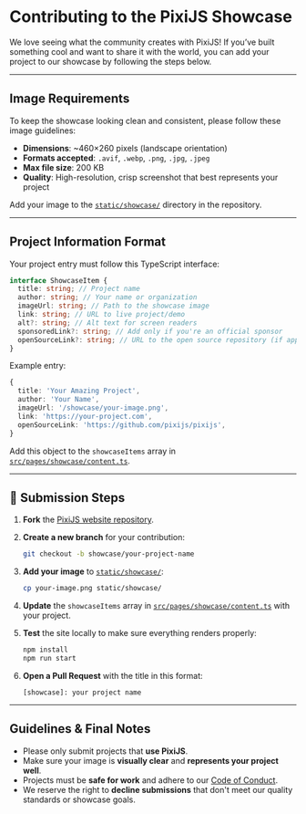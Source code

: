 # Contributing to the PixiJS Showcase

We love seeing what the community creates with PixiJS! If you’ve built something cool and want to share it with the world, you can add your project to our showcase by following the steps below.

---

## Image Requirements

To keep the showcase looking clean and consistent, please follow these image guidelines:

- **Dimensions**: \~460×260 pixels (landscape orientation)
- **Formats accepted**: `.avif`, `.webp`, `.png`, `.jpg`, `.jpeg`
- **Max file size**: 200 KB
- **Quality**: High-resolution, crisp screenshot that best represents your project

Add your image to the [`static/showcase/`](/static/showcase/) directory in the repository.

---

## Project Information Format

Your project entry must follow this TypeScript interface:

```ts
interface ShowcaseItem {
  title: string; // Project name
  author: string; // Your name or organization
  imageUrl: string; // Path to the showcase image
  link: string; // URL to live project/demo
  alt?: string; // Alt text for screen readers
  sponsoredLink?: string; // Add only if you're an official sponsor
  openSourceLink?: string; // URL to the open source repository (if applicable)
}
```

Example entry:

```ts
{
  title: 'Your Amazing Project',
  author: 'Your Name',
  imageUrl: '/showcase/your-image.png',
  link: 'https://your-project.com',
  openSourceLink: 'https://github.com/pixijs/pixijs',
}
```

Add this object to the `showcaseItems` array in [`src/pages/showcase/content.ts`](/src/pages/showcase/content.ts).

---

## 🚀 Submission Steps

1. **Fork** the [PixiJS website repository](https://github.com/pixijs/pixijs.com).

2. **Create a new branch** for your contribution:

   ```bash
   git checkout -b showcase/your-project-name
   ```

3. **Add your image** to [`static/showcase/`](/static/showcase/):

   ```bash
   cp your-image.png static/showcase/
   ```

4. **Update** the `showcaseItems` array in [`src/pages/showcase/content.ts`](/src/pages/showcase/content.ts) with your project.

5. **Test** the site locally to make sure everything renders properly:

   ```bash
   npm install
   npm run start
   ```

6. **Open a Pull Request** with the title in this format:

   ```
   [showcase]: your project name
   ```

---

## Guidelines & Final Notes

- Please only submit projects that **use PixiJS**.
- Make sure your image is **visually clear** and **represents your project well**.
- Projects must be **safe for work** and adhere to our [Code of Conduct](https://github.com/pixijs/pixijs/blob/dev/.github/CODE_OF_CONDUCT.md).
- We reserve the right to **decline submissions** that don't meet our quality standards or showcase goals.
